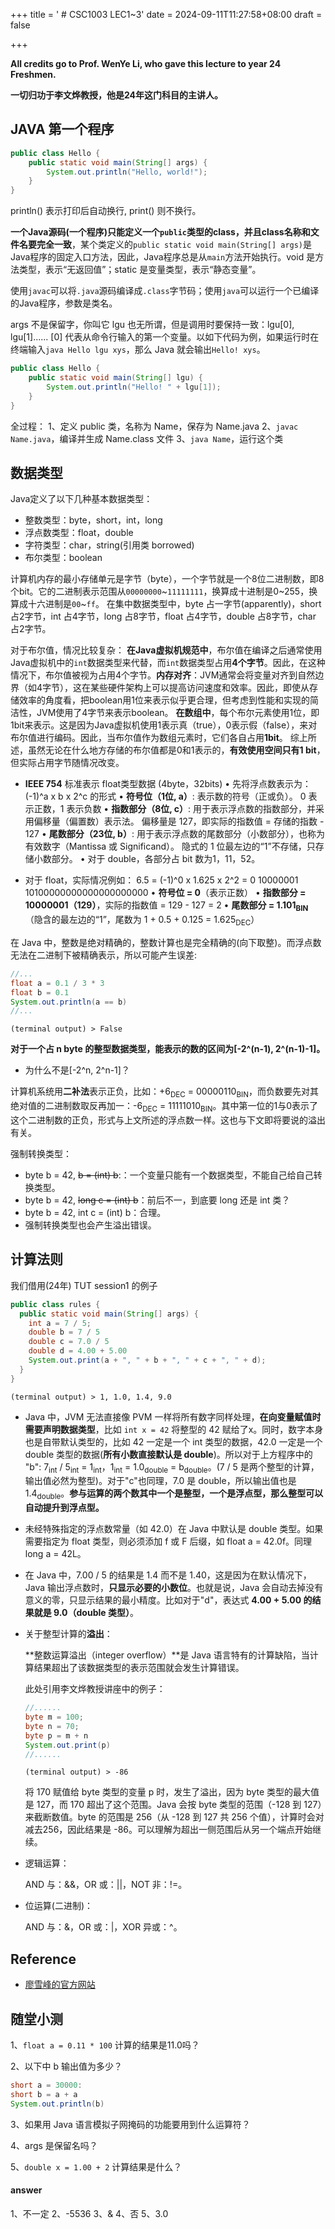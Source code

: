 +++
title = ' # CSC1003 LEC1~3'
date = 2024-09-11T11:27:58+08:00
draft = false

+++

**All credits go to Prof. WenYe Li, who gave this lecture to year 24 Freshmen.**

**一切归功于李文烨教授，他是24年这门科目的主讲人。**



## JAVA 第一个程序

```java
public class Hello {
    public static void main(String[] args) {
        System.out.println("Hello, world!");
    }
}
```

println() 表示打印后自动换行, print() 则不换行。

**一个Java源码(一个程序)只能定义一个`public`类型的class，并且class名称和文件名要完全一致**，某个类定义的`public static void main(String[] args)`是Java程序的固定入口方法，因此，Java程序总是从`main`方法开始执行。void 是方法类型，表示“无返回值”；static 是变量类型，表示“静态变量”。

使用`javac`可以将`.java`源码编译成`.class`字节码；使用`java`可以运行一个已编译的Java程序，参数是类名。

args 不是保留字，你叫它 lgu 也无所谓，但是调用时要保持一致：lgu[0], lgu[1]...... [0] 代表从命令行输入的第一个变量。以如下代码为例，如果运行时在终端输入`java Hello lgu xys`，那么  Java 就会输出`Hello! xys`。

```java
public class Hello {
    public static void main(String[] lgu) {
        System.out.println("Hello! " + lgu[1]);
    }
}
```

全过程：
1、定义 public 类，名称为 Name，保存为 Name.java
2、`javac Name.java`，编译并生成 Name.class 文件
3、`java Name`，运行这个类



## 数据类型

Java定义了以下几种基本数据类型：

- 整数类型：byte，short，int，long
- 浮点数类型：float，double
- 字符类型：char，string(引用类 borrowed)
- 布尔类型：boolean

计算机内存的最小存储单元是字节（byte），一个字节就是一个8位二进制数，即8个bit。它的二进制表示范围从`00000000`~`11111111`，换算成十进制是0~255，换算成十六进制是`00`~`ff`。
在集中数据类型中，byte 占一字节(apparently)，short 占2字节，int 占4字节，long 占8字节，float 占4字节，double 占8字节，char 占2字节。

对于布尔值，情况比较复杂：
**在Java虚拟机规范中**，布尔值在编译之后通常使用Java虚拟机中的`int`数据类型来代替，而`int`数据类型占用**4个字节**。因此，在这种情况下，布尔值被视为占用4个字节。**内存对齐**：JVM通常会将变量对齐到自然边界（如4字节），这在某些硬件架构上可以提高访问速度和效率。因此，即使从存储效率的角度看，把boolean用1位来表示似乎更合理，但考虑到性能和实现的简洁性，JVM使用了4字节来表示boolean。
**在数组中**，每个布尔元素使用1位，即1bit来表示。这是因为Java虚拟机使用1表示真（true），0表示假（false），来对布尔值进行编码。因此，当布尔值作为数组元素时，它们各自占用**1bit**。
综上所述，虽然无论在什么地方存储的布尔值都是0和1表示的，**有效使用空间只有1 bit**，但实际占用字节随情况改变。

- **IEEE 754** 标准表示 float类型数据 (4byte，32bits)
  • 先将浮点数表示为：(-1)^a x b x 2^c 的形式
  • **符号位（1位, a）**: 表示数的符号（正或负）。
   0 表示正数，1 表示负数
  • **指数部分（8位, c）**: 用于表示浮点数的指数部分，并采用偏移量（偏置数）表示法。
   偏移量是 127，即实际的指数值 = 存储的指数 - 127
  • **尾数部分（23位, b）**: 用于表示浮点数的尾数部分（小数部分），也称为有效数字（Mantissa 或    Significand）。
   隐式的 1 位最左边的“1”不存储，只存储小数部分。
  • 对于 double，各部分占 bit 数为1，11，52。

- 对于 float，实际情况例如：
  6.5 = (-1)^0 x 1.625 x 2^2 = 0 10000001 10100000000000000000000
  • **符号位 = 0**（表示正数）
  • **指数部分 = 10000001（129）**，实际的指数值 = 129 - 127 = 2
  • **尾数部分 = 1.101<sub>BIN</sub>**（隐含的最左边的“1”，尾数为 1 + 0.5 + 0.125 = 1.625<sub>DEC</sub>）



在 Java 中，整数是绝对精确的，整数计算也是完全精确的(向下取整)。而浮点数无法在二进制下被精确表示，所以可能产生误差:

```java
//...
float a = 0.1 / 3 * 3
float b = 0.1
System.out.println(a == b)
//...
```

```shell
(terminal output) > False
```





**对于一个占 n byte 的整型数据类型，能表示的数的区间为[-2^(n-1), 2^(n-1)-1]。**

- 为什么不是[-2^n, 2^n-1]？

计算机系统用**二补法**表示正负，比如：+6<sub>DEC</sub> = 00000110<sub>BIN</sub>，而负数要先对其绝对值的二进制数取反再加一：-6<sub>DEC</sub> = 11111010<sub>BIN</sub>。其中第一位的1与0表示了这个二进制数的正负，形式与上文所述的浮点数一样。这也与下文即将要说的溢出有关。



强制转换类型：

- byte b = 42, ~~b = (int) b~~:：一个变量只能有一个数据类型，不能自己给自己转换类型。
- byte b = 42, ~~long c  = (int) b~~：前后不一，到底要 long 还是 int 类？
- byte b = 42, int c = (int) b：合理。
- 强制转换类型也会产生溢出错误。



## 计算法则



我们借用(24年) TUT session1 的例子

```java
public class rules {
  public static void main(String[] args) {
    int a = 7 / 5;
    double b = 7 / 5
    double c = 7.0 / 5
    double d = 4.00 + 5.00
    System.out.print(a + ", " + b + ", " + c + ", " + d);
  }
}
```

```shell
(terminal output) > 1, 1.0, 1.4, 9.0
```



- Java 中，JVM 无法直接像 PVM 一样将所有数字同样处理，**在向变量赋值时需要声明数据类型**，比如 `int x = 42` 将整型的 42 赋给了x。同时，数字本身也是自带默认类型的，比如 42 一定是一个 int 类型的数据，42.0 一定是一个 double 类型的数据(**所有小数直接默认是 double**)。所以对于上方程序中的 "b": 7<sub>int</sub> / 5<sub>int</sub> = 1<sub>int</sub>，1<sub>int</sub> = 1.0<sub>double</sub> = b<sub>double</sub>。(7 / 5 是两个整型的计算，输出值必然为整型)。对于"c"也同理，7.0 是 double，所以输出值也是 1.4<sub>double</sub>。**参与运算的两个数其中一个是整型，一个是浮点型，那么整型可以自动提升到浮点型。**
- 未经特殊指定的浮点数常量（如 42.0）在 Java 中默认是 double 类型。如果需要指定为 float 类型，则必须添加 f 或 F 后缀，如 float a = 42.0f。同理 long a = 42L。
- 在 Java 中，7.00 / 5 的结果是 1.4 而不是 1.40，这是因为在默认情况下，Java 输出浮点数时，**只显示必要的小数位**。也就是说，Java 会自动去掉没有意义的零，只显示结果的最小精度。比如对于"d"，表达式 **4.00 + 5.00 的结果就是 9.0（double 类型）**。

- 关于整型计算的**溢出**：

  **整数运算溢出（integer overflow）**是 Java 语言特有的计算缺陷，当计算结果超出了该数据类型的表示范围就会发生计算错误。

  此处引用李文烨教授讲座中的例子：

  ```java
  //......
  byte m = 100;
  byte n = 70;
  byte p = m + n
  System.out.print(p)
  //......
  ```

  ```shell
  (terminal output) > -86
  ```

  将 170 赋值给 byte 类型的变量 p 时，发生了溢出，因为 byte 类型的最大值是 127，而 170 超出了这个范围。Java 会按 byte 类型的范围（-128 到 127）来截断数值。byte 的范围是 256（从 -128 到 127 共 256 个值），计算时会对减去256，因此结果是 -86。可以理解为超出一侧范围后从另一个端点开始继续。



- 逻辑运算：

  AND 与：&&，OR 或：||，NOT 非：!=。

- 位运算(二进制)：

  AND 与：&，OR 或：|，XOR 异或：^。




## Reference

- [廖雪峰的官方网站](https://liaoxuefeng.com/books/java/introduction/index.html)



## 随堂小测

1、`float a = 0.11 * 100` 计算的结果是11.0吗？

2、以下中 b 输出值为多少？

```java
short a = 30000:
short b = a + a
System.out.println(b)
```

3、如果用 Java 语言模拟子网掩码的功能要用到什么运算符？

4、args 是保留名吗？

5、`double x = 1.00 + 2` 计算结果是什么？



#### answer

1、不一定      2、-5536      3、&      4、否      5、3.0



